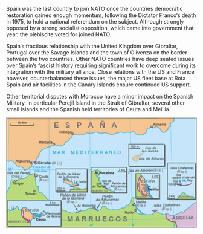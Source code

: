 Spain was the last country to join NATO once the countries democratic restoration gained enough momentum, following the Dictator Franco‘s death in 1975, to hold a national referendum on the subject. Although strongly opposed by a strong socialist opposition, which came into government that year, the plebiscite voted for joined NATO.

Spain‘s fractious relationship with the United Kingdom over Gibraltar, Portugal over the Savage Islands and the town of Olivenza on the border between the two countries. Other NATO countries have deep seated issues over Spain‘s fascist history requiring significant work to overcome during its integration with the military alliance. Close relations with the US and France however, counterbalanced these issues, the major US fleet base at Rota Spain and air facilities in the Canary Islands ensure continued US support.

Other territorial disputes with Morocco have a minor impact on the Spanish Military, in particular Perejil Island in the Strait of Gibraltar, several other small islands and the Spanish held territories of Ceuta and Melilla.

![](/assets/images/nato/es/image001.jpg)
